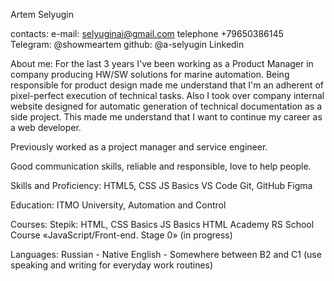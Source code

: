 Artem Selyugin

contacts:
e-mail: selyuginai@gmail.com
telephone +79650386145
Telegram: @showmeartem
github: @a-selyugin
Linkedin

About me:
For the last 3 years I've been working as a Product Manager in company producing HW/SW solutions for marine automation. Being responsible for product design made me understand that I'm an adherent of pixel-perfect execution of technical tasks. Also I took over company internal website designed for automatic generation of technical documentation as a side project. This made me understand that I want to continue my career as a web developer.

Previously worked as a project manager and service engineer. 

Good communication skills, reliable and responsible, love to help people. 

Skills and Proficiency:
HTML5, CSS
JS Basics
VS Code
Git, GitHub
Figma

Education:
ITMO University, Automation and Control

Courses:
Stepik: HTML, CSS Basics
JS Basics
HTML Academy
RS School Course «JavaScript/Front-end. Stage 0» (in progress)

Languages: 
Russian - Native
English - Somewhere between B2 and C1 (use speaking and writing for everyday work routines)

